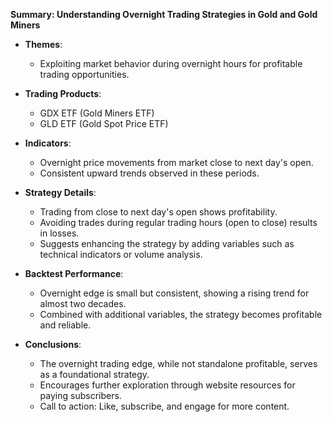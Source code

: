 **Summary: Understanding Overnight Trading Strategies in Gold and Gold Miners**

- **Themes**: 
  - Exploiting market behavior during overnight hours for profitable trading opportunities.

- **Trading Products**:
  - GDX ETF (Gold Miners ETF)
  - GLD ETF (Gold Spot Price ETF)

- **Indicators**:
  - Overnight price movements from market close to next day's open.
  - Consistent upward trends observed in these periods.

- **Strategy Details**:
  - Trading from close to next day's open shows profitability.
  - Avoiding trades during regular trading hours (open to close) results in losses.
  - Suggests enhancing the strategy by adding variables such as technical indicators or volume analysis.

- **Backtest Performance**:
  - Overnight edge is small but consistent, showing a rising trend for almost two decades.
  - Combined with additional variables, the strategy becomes profitable and reliable.

- **Conclusions**:
  - The overnight trading edge, while not standalone profitable, serves as a foundational strategy.
  - Encourages further exploration through website resources for paying subscribers.
  - Call to action: Like, subscribe, and engage for more content.
